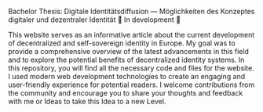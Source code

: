 Bachelor Thesis: Digitale Identitätsdiffusion — Möglichkeiten des Konzeptes digitaler und dezentraler Identität
🚧 In development 🚧

This website serves as an informative article about the current development of decentralized and self-sovereign identity in Europe. My goal was to provide a comprehensive overview of the latest advancements in this field and to explore the potential benefits of decentralized identity systems. In this repository, you will find all the necessary code and files for the website. I used modern web development technologies to create an engaging and user-friendly experience for potential readers. I welcome contributions from the community and encourage you to share your thoughts and feedback with me or Ideas to take this Idea to a new Level.